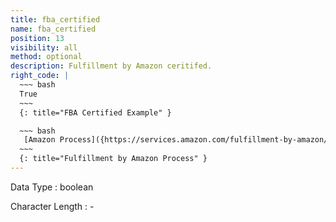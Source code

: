 ```yaml
---
title: fba_certified
name: fba_certified
position: 13
visibility: all
method: optional
description: Fulfillment by Amazon ceritifed.
right_code: |
  ~~~ bash
  True
  ~~~
  {: title="FBA Certified Example" }

  ~~~ bash
   [Amazon Process]({https://services.amazon.com/fulfillment-by-amazon/how-it-works.html})
  ~~~
  {: title="Fulfillment by Amazon Process" }
---
```


Data Type
: boolean

Character Length
: -

